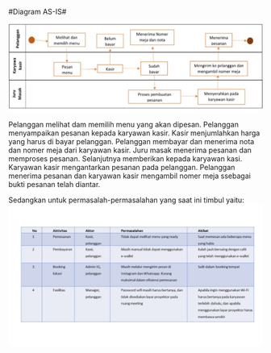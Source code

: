 #Diagram AS-IS#

<img src="APB.jpg">

Pelanggan melihat dam memilih menu yang akan dipesan. Pelanggan menyampaikan pesanan kepada karyawan kasir. Kasir menjumlahkan harga yang harus di bayar pelanggan. Pelanggan membayar dan menerima nota dan nomer meja dari karyawan kasir. Juru masak menerima pesanan dan memproses pesanan. Selanjutnya memberikan kepada karyawan kasi. Karyawan kasir mengantarkan pesanan pada pelanggan. Pelanggan menerima pesanan dan karyawan kasir mengambil nomer meja ssebagai bukti pesanan telah diantar.

Sedangkan untuk permasalah-permasalahan yang saat ini timbul yaitu:
<img src="no3.JPG">